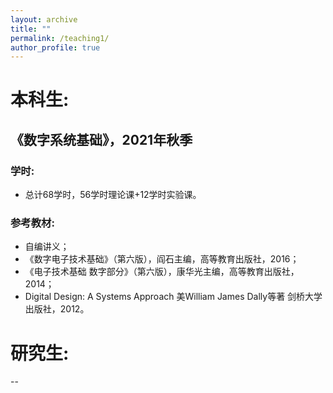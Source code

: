 ```yaml
---
layout: archive
title: ""
permalink: /teaching1/
author_profile: true
---
```



# 本科生:
## 《数字系统基础》，2021年秋季

### 学时:
* 总计68学时，56学时理论课+12学时实验课。
  
### 参考教材: 
* 自编讲义；
* 《数字电子技术基础》（第六版），阎石主编，高等教育出版社，2016；
* 《电子技术基础 数字部分》（第六版），康华光主编，高等教育出版社，2014；
* Digital Design: A Systems Approach  美William James Dally等著 剑桥大学出版社，2012。

# 研究生:
--